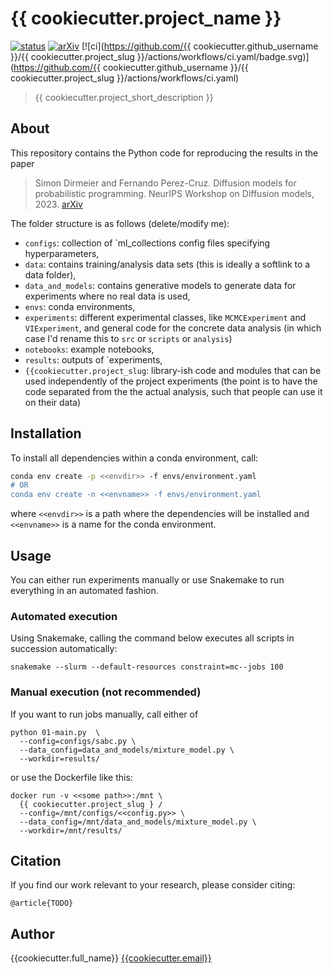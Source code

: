 # {{ cookiecutter.project_name }}

[![status](http://www.repostatus.org/badges/latest/concept.svg)](http://www.repostatus.org/#concept)
[![arXiv](https://img.shields.io/badge/arXiv-2311.00474-b31b1b.svg)](https://arxiv.org/abs/2311.00474)
[![ci](https://github.com/{{ cookiecutter.github_username }}/{{ cookiecutter.project_slug }}/actions/workflows/ci.yaml/badge.svg)](https://github.com/{{ cookiecutter.github_username }}/{{ cookiecutter.project_slug }}/actions/workflows/ci.yaml)

> {{ cookiecutter.project_short_description }}

## About

This repository contains the Python code for reproducing the results in the paper

> Simon Dirmeier and Fernando Perez-Cruz. Diffusion models for probabilistic programming. NeurIPS Workshop on Diffusion models, 2023.
> [arXiv](https://arxiv.org/abs/2311.00474)

The folder structure is as follows (delete/modify me):
- `configs`: collection of `ml_collections config files specifying hyperparameters,
- `data`: contains training/analysis data sets (this is ideally a softlink to a data folder),
- `data_and_models`: contains generative models to generate data for experiments where no real data is used,
- `envs`: conda environments,
- `experiments`: different experimental classes, like `MCMCExperiment` and `VIExperiment`, and general code for the concrete data analysis (in which case I'd rename this to `src` or `scripts` or `analysis`)
- `notebooks`: example notebooks,
- `results`: outputs of `experiments,
- `{{cookiecutter.project_slug`: library-ish code and modules that can be used independently of the project experiments (the point is to have the code separated from the the actual analysis, such that people can use it on their data)

## Installation

To install all dependencies within a conda environment, call:

```bash
conda env create -p <<envdir>> -f envs/environment.yaml
# OR
conda env create -n <<envname>> -f envs/environment.yaml
```

where `<<envdir>>` is a path where the dependencies will be installed and `<<envname>>` is a name for 
the conda environment.

## Usage

You can either run experiments manually or use Snakemake to run everything in an automated fashion.

### Automated execution

Using Snakemake, calling the command below executes all scripts in succession automatically:

```shell
snakemake --slurm --default-resources constraint=mc--jobs 100
```

### Manual execution (not recommended)

If you want to run jobs manually, call either of

```shell
python 01-main.py  \
  --config=configs/sabc.py \
  --data_config=data_and_models/mixture_model.py \
  --workdir=results/
```

or use the Dockerfile like this:

```shell
docker run -v <<some path>>:/mnt \
  {{ cookiecutter.project_slug } /  
  --config=/mnt/configs/<<config.py>> \
  --data_config=/mnt/data_and_models/mixture_model.py \
  --workdir=/mnt/results/
```

## Citation

If you find our work relevant to your research, please consider citing:

```
@article{TODO}
```

## Author

{{cookiecutter.full_name}} <a href="mailto:{{cookiecutter.email}}">{{cookiecutter.email}}</a>
